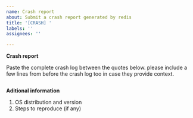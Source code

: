 ```yaml
---
name: Crash report
about: Submit a crash report generated by redis
title: '[CRASH] '
labels: ''
assignees: ''

---
```


**Crash report**

Paste the complete crash log between the quotes below.
please include a few lines from before the crash log too in case they provide context.

```
```

**Aditional information**

1. OS distribution and version
2. Steps to reproduce (if any)
